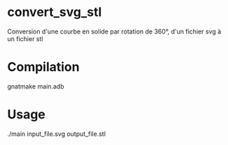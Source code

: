 # convert_svg_stl
Conversion d'une courbe en solide par rotation de 360°, d'un fichier svg à un fichier stl

# Compilation
gnatmake main.adb

# Usage
./main input_file.svg output_file.stl
